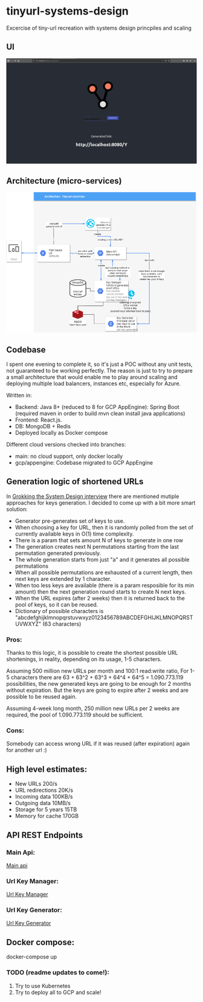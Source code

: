 # tinyurl-systems-design
Excercise of tiny-url recreation with systems design princpiles and scaling

## UI
![Main web UI](/screenshot.png)

## Architecture (micro-services)
![Architecture](/architecture.png)


## Codebase
I spent one evening to complete it, so it's just a POC without any unit tests, not guaranteed to be working perfectly.
The reason is just to try to prepare a small architecture that would enable me to play around scaling and deploying multiple load balancers, instances etc,
especially for Azure.

Written in:
- Backend: Java 8+ (reduced to 8 for GCP AppEngine): Spring Boot (required maven in order to build mvn clean install java applications)
- Frontend: React.js.
- DB: MongoDB + Redis
- Deployed locally as Docker compose

Different cloud versions checked into branches:
- main: no cloud support, only docker locally
- gcp/appengine: Codebase migrated to GCP AppEngine


## Generation logic of shortened URLs
In [Grokking the System Design interview](https://www.educative.io/courses/grokking-the-system-design-interview) there are mentioned mutiple approaches for keys generation.
I decided to come up with a bit more smart solution:
- Generator pre-generates set of keys to use. 
- When choosing a key for URL, then it is randomly polled from the set of currently available keys in O(1) time complexity.
- There is a param that sets amount N of keys to generate in one row
- The generation creates next N permutations starting from the last permutation generated previously.
- The whole generation starts from just "a" and it generates all possible permutations
- When all possible permutations are exhausted of a current length, then next keys are extended by 1 character. 
- When too less keys are available (there is a param resposible for its min amount) then the next generation round starts to create N next keys.
- When the URL expires (after 2 weeks) then it is returned back to the pool of keys, so it can be reused.
- Dictionary of possible characters is "abcdefghijklmnopqrstuvwxyz0123456789ABCDEFGHIJKLMNOPQRSTUVWXYZ" (63 characters)

### Pros:
Thanks to this logic, it is possible to create the shortest possible URL shortenings, in reality, depending on its usage, 1-5 characters.

Assuming 500 million new URLs per month and 100:1 read:write ratio,
For 1-5 characters there are 63 + 63^2 + 63^3 + 64^4 + 64^5 = 1.090.773.119 possibilities, the new generated keys are going to be enough for 2 months without expiration.
But the keys are going to expire after 2 weeks and are possible to be reused again.

Assuming 4-week long month, 250 million new URLs per 2 weeks are required, the pool of 1.090.773.119 should be sufficient.

### Cons: 
Somebody can access wrong URL if it was reused (after expiration) again for another url :)

## High level estimates: 
- New URLs 200/s
- URL redirections 20K/s
- Incoming data 100KB/s
- Outgoing data 10MB/s
- Storage for 5 years 15TB
- Memory for cache 170GB

## API REST Endpoints

### Main Api:

[Main api](https://editor.swagger.io/?raw=https://github.com/zurada/tinyurl-systems-design/blob/main/swagger/tiny-url-api.yaml)

### Url Key Manager:
[Url Key Manager](https://editor.swagger.io/?raw=https://github.com/zurada/tinyurl-systems-design/blob/main/swagger/url-key-generator.yaml)

### Url Key Generator:
[Url Key Generator](https://editor.swagger.io/?raw=https://github.com/zurada/tinyurl-systems-design/blob/main/swagger/url-key-manager.yaml)


## Docker compose:
 docker-compose up

### TODO (readme updates to come!):
1. Try to use Kubernetes
2. Try to deploy all to GCP and scale!

